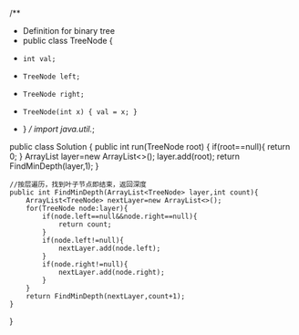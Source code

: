 /**
 * Definition for binary tree
 * public class TreeNode {
 *     int val;
 *     TreeNode left;
 *     TreeNode right;
 *     TreeNode(int x) { val = x; }
 * }
 */
import java.util.*;

public class Solution {
    public int run(TreeNode root) {
        if(root==null){
            return 0;
        }
        ArrayList<TreeNode> layer=new ArrayList<>();
        layer.add(root);
        return FindMinDepth(layer,1);
    }
    
    //按层遍历，找到叶子节点即结束，返回深度
    public int FindMinDepth(ArrayList<TreeNode> layer,int count){
        ArrayList<TreeNode> nextLayer=new ArrayList<>();
        for(TreeNode node:layer){
            if(node.left==null&&node.right==null){
                return count;
            }
            if(node.left!=null){
                nextLayer.add(node.left);
            }
            if(node.right!=null){
                nextLayer.add(node.right);
            }
        }
        return FindMinDepth(nextLayer,count+1);
    }
}

